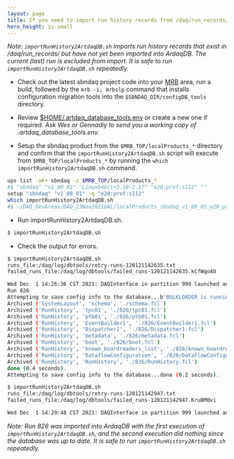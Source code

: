 ```yaml
---
layout: page
title: If you need to import run history records from /daq/run_records/ into ArdaqDB, you may follow the procedure, as described below.
hero_height: is-small
---
```


_Note: ```importRunHistory2ArtdaqDB.sh``` imports run history records that exist in /daq/run_records/ but have not yet been imported into ArdaqDB. The current (last) run is excluded from import. It is safe to run ```importRunHistory2ArtdaqDB.sh``` repeatedly._

* Check out the latest sbndaq project code into your [MRB](https://sbnsoftware.github.io/sbn_online_wiki/Installation) area, run a build, followed by the ```mrb -i; mrbslp``` command that installs configuration migration tools into the ```$SBNDAQ_DIR/configDB_tools``` directory.

* Review [$HOME/.artdaq_database_tools.env](https://github.com/SBNSoftware/sbndaq/blob/feature/dbtools/configDB_tools/config/artdaq_database_tools.env.example) or create a new one if required. _Ask Wes or Gennadiy to send you a working copy of .artdaq_database_tools.env._
 

* Setup the sbndaq product from the ```$MRB_TOP/localProducts_*``` directory and confirm that the ```importRunHistory2ArtdaqDB.sh``` script will execute from ```$MRB_TOP/localProducts_*```  by running the ```which importRunHistory2ArtdaqDB.sh``` command.

```bash
ups list -aK+ sbndaq -z $MRB_TOP/localProducts_*
#$ "sbndaq" "v1_00_01" "Linux64bit+3.10-2.17" "e20:prof:s112" ""
setup "sbndaq" "v1_00_01" -q "e20:prof:s112"
which importRunHistory2ArtdaqDB.sh
#$ ~/DAQ_DevAreas/DAQ_23Nov2021GAL/localProducts_sbndaq_v1_00_01_e20_prof_s112/sbndaq/v1_00_01/configDB_tools/xfer_run_history.sh
```

* Run importRunHistory2ArtdaqDB.sh.

```bash
$ importRunHistory2ArtdaqDB.sh
```

* Check the output for errors.

```bash
$ importRunHistory2ArtdaqDB.sh
runs_file:/daq/log/dbtools/retry-runs-120121142635.txt
failed_runs_file:/daq/log/dbtools/failed_runs-120121142635.kCfWqo40

Wed Dec  1 14:26:36 CST 2021: DAQInterface in partition 999 launched and now in "stopped" state, listening on port 6659
Run 826
Attempting to save config info to the database...b'BULKLOADER is running on sbnd-gateway02 and ARTDAQ_DATABASE_URI=mongodb://sbnd-db01.fnal.gov:28058,sbnd-db02.fnal.gov:28058,mongodb-p02.fnal.gov:27018/sbnd_db_archive?replicaSet=sbnddaqprd\nLoaded 10 files with 8 threads in 162 msecs.\nAvarage file load time is 129 msecs.'
Archived ('SystemLayout', 'schema', './schema.fcl')
Archived ('RunHistory', 'tpc01', './826/tpc01.fcl')
Archived ('RunHistory', 'ptb01', './826/ptb01.fcl')
Archived ('RunHistory', 'EventBuilder1', './826/EventBuilder1.fcl')
Archived ('RunHistory', 'Dispatcher1', './826/Dispatcher1.fcl')
Archived ('RunHistory', 'metadata', './826/metadata.fcl')
Archived ('RunHistory', 'boot', './826/boot.fcl')
Archived ('RunHistory', 'known_boardreaders_list', './826/known_boardreaders_list.fcl')
Archived ('RunHistory', 'DataflowConfiguration', './826/DataflowConfiguration.fcl')
Archived ('RunHistory', 'RunHistory', './826/RunHistory.fcl')
done (0.4 seconds).
Attempting to save config info to the database...done (0.2 seconds).
```

```bash
$ importRunHistory2ArtdaqDB.sh
runs_file:/daq/log/dbtools/retry-runs-120121142947.txt
failed_runs_file:/daq/log/dbtools/failed_runs-120121142947.KruBM0vi

Wed Dec  1 14:29:48 CST 2021: DAQInterface in partition 999 launched and now in "stopped" state, listening on port 6659
```

_Note: Run 826 was imported into ArdaqDB with the first execution of ```importRunHistory2ArtdaqDB.sh```, and the second execution did nothing since the database was up to date. It is safe to run ```importRunHistory2ArtdaqDB.sh``` repeatedly._
